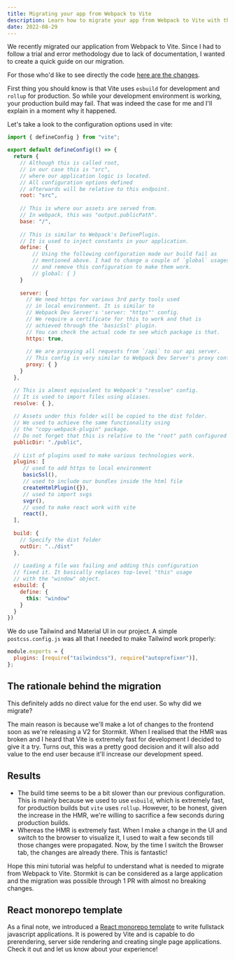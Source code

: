```yaml
---
title: Migrating your app from Webpack to Vite
description: Learn how to migrate your app from Webpack to Vite with this quick guide. Discover the configuration options used in Vite and the rationale behind the migration.
date: 2022-08-29
---
```


We recently migrated our application from Webpack to Vite. 
Since I had to follow a trial and error methodology due to lack of documentation, I wanted to create 
a quick guide on our migration.

For those who'd like to see directly the code [here are the changes](https://github.com/stormkit-io/app-stormkit-io/pull/406/files#diff-6a3b01ba97829c9566ef2d8dc466ffcffb4bdac08706d3d6319e42e0aa6890dd). 

First thing you should know is that Vite uses `esbuild` for development and `rollup` for production. So while your development environment is working, your production build may fail. That was indeed the case for me and I'll explain in a moment why it happened.

Let's take a look to the configuration options used in vite:  

```js
import { defineConfig } from "vite";

export default defineConfig(() => {
  return {
    // Although this is called root, 
    // in our case this is "src", 
    // where our application logic is located. 
    // All configuration options defined 
    // afterwards will be relative to this endpoint.
    root: "src",
    
    // This is where our assets are served from. 
    // In webpack, this was "output.publicPath".
    base: "/",
    
    // This is similar to Webpack's DefinePlugin. 
    // It is used to inject constants in your application.
    define: { 
        // Using the following configuration made our build fail as 
        // mentioned above. I had to change a couple of `global` usages 
        // and remove this configuration to make them work.
        // global: { }
    }
 
    server: {
      // We need https for various 3rd party tools used 
      // in local environment. It is similar to 
      // Webpack Dev Server's 'server: "https"' config.
      // We require a certificate for this to work and that is 
      // achieved through the 'basicSsl' plugin.
      // You can check the actual code to see which package is that.
      https: true,
     
      // We are proxying all requests from `/api` to our api server. 
      // This config is very similar to Webpack Dev Server's proxy config. 
      proxy: { }
    }
  },

  // This is almost equivalent to Webpack's "resolve" config. 
  // It is used to import files using aliases.
  resolve: { },
  
  // Assets under this folder will be copied to the dist folder. 
  // We used to achieve the same functionality using 
  // the "copy-webpack-plugin" package.
  // Do not forget that this is relative to the "root" path configured above.
  publicDir: "./public",
 
  // List of plugins used to make various technologies work.
  plugins: [
     // used to add https to local environment
     basicSsl(),
     // used to include our bundles inside the html file
     createHtmlPlugin({}),
     // used to import svgs
     svgr(),
     // used to make react work with vite
     react(),
  ],
 
  build: {
    // Specify the dist folder
    outDir: "../dist"
  },
  
  // Loading a file was failing and adding this configuration
  // fixed it. It basically replaces top-level "this" usage
  // with the "window" object.
  esbuild: {
    define: { 
      this: "window"
    }
  }
})
```

We do use Tailwind and Material UI in our project. A simple `postcss.config.js` was all that I needed to make Tailwind work properly: 

```js
module.exports = {
  plugins: [require("tailwindcss"), require("autoprefixer")],
};
```

## The rationale behind the migration

This definitely adds no direct value for the end user. So why did we migrate? 

The main reason is because we'll make a lot of changes to the frontend soon as we're releasing a V2 for Stormkit. When I realised that the HMR was broken and I heard that Vite is extremely fast for development I decided to give it a try. Turns out, this was a pretty good decision and it will also add value to the end user because it'll increase our development speed. 

## Results

- The build time seems to be a bit slower than our previous configuration. This is mainly because we used to use `esbuild`, which is extremely fast, for production builds but `vite` uses `rollup`. However, to be honest, given the increase in the HMR, we're willing to sacrifice a few seconds during production builds. 
- Whereas the HMR is extremely fast. When I make a change in the UI and switch to the browser to visualize it, I used to wait a few seconds till those changes were propagated. Now, by the time I switch the Browser tab, the changes are already there. This is fantastic! 

Hope this mini tutorial was helpful to understand what is needed to migrate from Webpack to Vite. Stormkit is can be considered as a large application and the migration was possible through 1 PR with almost no breaking changes. 

## React monorepo template

As a final note, we introduced a [React monorepo template](https://github.com/stormkit-io/monorepo-template-react) to write fullstack javascript applications. It is powered by Vite and is capable to do prerendering, server side rendering and creating single page applications. Check it out and let us know about your experience!